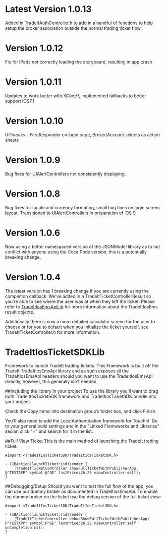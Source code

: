 # Latest Version 1.0.13
Added in TradeItAuthController.h to add in a handful of functions to help setup the broker association outside the normal trading ticket flow

# Version 1.0.12
Fix for iPads not correctly loading the storyboard, resulting in app crash

# Version 1.0.11
Updates to work better with XCode7, implemented fallbacks to better support iOS7.1

# Version 1.0.10
UITweaks - FirstResponder on login page, Broker/Account selects as action sheets

# Version 1.0.9
Bug fixes for UIAlertControllers not consistently displaying. 

# Version 1.0.8
Bug fixes for locale and currency formating, small bug fixes on login screen layout. Transitioned to UIAlertControllers in preparation of iOS 9

# Version 1.0.6
Now using a better namespaced version of the JSONModel library as to not conflict with anyone using the Coca Pods version, this is a potentially breaking change.

# Version 1.0.4
The latest version has 1 breaking change if you are currently using the completion callback. We've added in a TradeItTicketControllerResult so you're able to see where the user was at when they left the ticket. Please refer to [TradeItIosEmsApiLib](https://github.com/tradingticket/TradeItIosEmsApiLib) for more information about the TradeItIosEms result objects.

Additionally there is now a more detailed calculator screen for the user to choose or for you to default when you initialize the ticket yourself, see TradeItTicketController.h for more information.

# TradeItIosTicketSDKLib
Framework to launch TradeIt trading tickets. This Framework is built off the TradeIt TradeItIosEmsApi library and as such exposes all the TradeItIosEmsApi headers should you want to use the TradeItIosEmsApi directly, however, this generally isn't needed.

##Including the library in your project
To use the library you'll want to drag both TradeItIosTicketSDK.framework and TradeItIosTicketSDK.bundle into your project.

Check the Copy items into destination group’s folder box, and click Finish.

You'll also need to add the LocalAuthentication.framework for TouchId. Go to your general build settings and in the "Linked Frameworks and Libraries" secion click "+" and search for it in the list.

##Full View Ticket
This is the main method of launching the TradeIt trading ticket. 

	#import <TradeItIosTicketSDK/TradeItIosTicketSDK.h>

	- (IBAction)launchTicket:(id)sender {
    	[TradeItTicketController showFullTicketWithPublisherApp: @"TESTAPP" symbol:@"GE" lastPrice:26.25 viewController:self];
	}

##Debugging/Setup
Should you want to test the full flow of the app, you can use our dummy broker as documented in TradeItIosEmsApi. To enable the dummy broker on the ticket use the debug version of the full ticket view:

	#import <TradeItIosTicketSDK/TradeItIosTicketSDK.h>

	- (IBAction)launchTicket:(id)sender {
    	[TradeItTicketController debugShowFullTicketWithPublisherApp: @"TESTAPP" symbol:@"GE" lastPrice:26.25 viewController:self onCompletion:nil];
	}